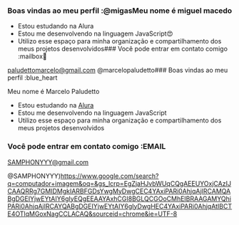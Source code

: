 ### Boas vindas ao meu perfil :@migasMeu nome é miguel macedo

- Estou estudando na Alura
- Estou me desenvolvendo na linguagem JavaScript😍
- Utilizo esse espaço para minha organização e compartilhamento dos meus projetos desenvolvidos### Você pode entrar em contato comigo :mailbox🎁

paludettomarcelo@gmail.com
@marcelopaludetto### Boas vindas ao meu perfil :blue_heart

Meu nome é Marcelo Paludetto

- Estou estudando na [Alura](https://www.alura.com.br)
- Estou me desenvolvendo na linguagem JavaScript
- Utilizo esse espaço para minha organização e compartilhamento dos meus projetos desenvolvidos

### Você pode entrar em contato comigo :EMAIL

SAMPHONYYY@gmail.com

@SAMPHONYYY)https://www.google.com/search?q=computador+imagem&oq=&gs_lcrp=EgZjaHJvbWUqCQgAEEUYOxjCAzIJCAAQRRg7GMIDMgkIARBFGDsYwgMyDwgCEC4YAxiPARi0AhjqAjIRCAMQABgDGEIYjwEYtAIY6gIyEQgEEAAYAxhCGI8BGLQCGOoCMhEIBRAAGAMYQhiPARi0AhjqAjIRCAYQABgDGEIYjwEYtAIY6gIyDwgHEC4YAxiPARi0AhjqAtIBCTE4OTlqMGoxNagCCLACAQ&sourceid=chrome&ie=UTF-8
